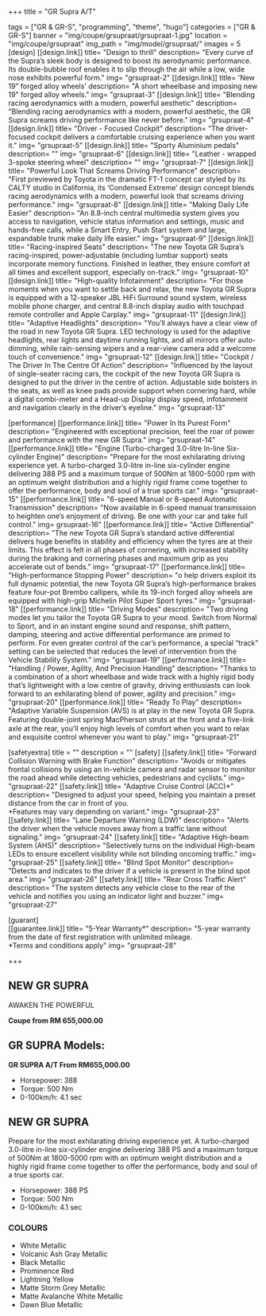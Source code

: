 +++
title = "GR Supra A/T"

tags = ["GR & GR-S", "programming", "theme", "hugo"]
categories = ["GR & GR-S"]
banner = "img/coupe/grsupraat/grsupraat-1.jpg"
location = "img/coupe/grsupraat"
img_path = "img/model/grsupraat/"
images = 5
[design]
   [[design.link]]
     title= "Design to thrill"
     description= "Every curve of the Supra’s sleek body is designed to boost its aerodynamic performance. Its double-bubble roof enables it to slip through the air while a low, wide nose exhibits powerful form."
     img= "grsupraat-2"
   [[design.link]]
     title= 'New 19” forged alloy wheels'
     description= "A short wheelbase and imposing new 19" forged alloy wheels."
     img= "grsupraat-3"
   [[design.link]]
     title= "Blending racing aerodynamics with a modern, powerful aesthetic"
     description= "Blending racing aerodynamics with a modern, powerful aesthetic, the GR Supra screams driving performance like never before."
     img= "grsupraat-4"
   [[design.link]]
     title= "Driver - Focused Cockpit"
     description= "The driver-focused cockpit delivers a comfortable cruising experience when you want it."
     img= "grsupraat-5"
   [[design.link]]
     title= "Sporty Aluminium pedals"
     description= ""
     img= "grsupraat-6"
   [[design.link]]
     title= "Leather - wrapped 3-spoke steering wheel"
     description= ""
     img= "grsupraat-7"
   [[design.link]]
     title= "Powerful Look That Screams Driving Performance"
     description= "First previewed by Toyota in the dramatic FT-1 concept car styled by its CALTY studio in California, its ‘Condensed Extreme’ design concept blends racing aerodynamics with a modern, powerful look that screams driving performance."
     img= "grsupraat-8"
   [[design.link]]
     title= "Making Daily Life Easier"
     description= "An 8.8-inch central multimedia system gives you access to navigation, vehicle status information and settings, music and hands-free calls, while a Smart Entry, Push Start system and large, expandable trunk make daily life easier."
     img= "grsupraat-9"
   [[design.link]]
     title= "Racing-inspired Seats"
     description= "The new Toyota GR Supra’s racing-inspired, power-adjustable (including lumbar support) seats incorporate memory functions. Finished in leather, they ensure comfort at all times and excellent support, especially on-track."
     img= "grsupraat-10"
   [[design.link]]
     title= "High-quality Infotainment"
     description= "For those moments when you want to settle back and relax, the new Toyota GR Supra is equipped with a 12-speaker JBL HiFi Surround sound system, wireless mobile phone charger, and central 8.8-inch display audio with touchpad remote controller and Apple Carplay."
     img= "grsupraat-11"
   [[design.link]]
     title= "Adaptive Headlights"
     description= "You’ll always have a clear view of the road in new Toyota GR Supra. LED technology is used for the adaptive headlights, rear lights and daytime running lights, and all mirrors offer auto-dimming, while rain-sensing wipers and a rear-view camera add a welcome touch of convenience."
     img= "grsupraat-12"
   [[design.link]]
     title= "Cockpit / The Driver In The Centre Of Action"
     description= "Influenced by the layout of single-seater racing cars, the cockpit of the new Toyota GR Supra is designed to put the driver in the centre of action. Adjustable side bolsters in the seats, as well as knee pads provide support when cornering hard, while a digital combi-meter and a Head-up Display display speed, infotainment and navigation clearly in the driver’s eyeline."
     img= "grsupraat-13"

 
[performance]
   [[performance.link]]
     title= "Power In Its Purest Form"
     description= "Engineered with exceptional precision, feel the roar of power and performance with the new GR Supra."
     img= "grsupraat-14"
   [[performance.link]]
     title= "Engine (Turbo-charged 3.0-litre In-line Six-cylinder Engine)"
     description= "Prepare for the most exhilarating driving experience yet. A turbo-charged 3.0-litre in-line six-cylinder engine delivering 388 PS and a maximum torque of 500Nm at 1800-5000 rpm with an optimum weight distribution and a highly rigid frame come together to offer the performance, body and soul of a true sports car."
     img= "grsupraat-15"
   [[performance.link]]
     title= "6-speed Manual or 8-speed Automatic Transmission"
     description= "Now available in 6-speed manual transmission to heighten one’s enjoyment of driving. Be one with your car and take full control."
     img= grsupraat-16"
   [[performance.link]]
     title= "Active Differential"
     description= "The new Toyota GR Supra’s standard active differential delivers huge benefits in stability and efficiency when the tyres are at their limits. This effect is felt in all phases of cornering, with increased stability during the braking and cornering phases and maximum grip as you accelerate out of bends."
     img= "grsupraat-17"
   [[performance.link]]
     title= "High-performance Stopping Power"
     description= "o help drivers exploit its full dynamic potential, the new Toyota GR Supra’s high-performance brakes feature four-pot Brembo callipers, while its 19-inch forged alloy wheels are equipped with high-grip Michelin Pilot Super Sport tyres."
     img= "grsupraat-18"
   [[performance.link]]
     title= "Driving Modes"
     description= "Two driving modes let you tailor the Toyota GR Supra to your mood. Switch from Normal to Sport, and in an instant engine sound and response, shift pattern, damping, steering and active differential performance are primed to perform. For even greater control of the car’s performance, a special “track” setting can be selected that reduces the level of intervention from the Vehicle Stability System."
     img= "grsupraat-19"
   [[performance.link]]
     title= "Handling / Power, Agility, And Precision Handling"
     description= "Thanks to a combination of a short wheelbase and wide track with a highly rigid body that’s lightweight with a low centre of gravity, driving enthusiasts can look forward to an exhilarating blend of power, agility and precision."
     img= "grsupraat-20"
    [[performance.link]]
     title= "Ready To Play"
     description= "Adaptive Variable Suspension (AVS) is at play in the new Toyota GR Supra. Featuring double-joint spring MacPherson struts at the front and a ﬁve-link axle at the rear, you'll enjoy high levels of comfort when you want to relax and exquisite control whenever you want to play."
     img= "grsupraat-21"

[safetyextra]
  title = ""
  description = ""
[safety]
   [[safety.link]]
     title= "Forward Collision Warning with Brake Function"
     description= "Avoids or mitigates frontal collisions by using an in-vehicle camera and radar sensor to monitor the road ahead while detecting vehicles, pedestrians and cyclists."
     img= "grsupraat-22"
   [[safety.link]]
     title= "Adaptive Cruise Control (ACC)*"
     description= "Designed to adjust your speed, helping you maintain a preset distance from the car in front of you.<br>*Features may vary depending on variant."
     img= "grsupraat-23"
   [[safety.link]]
     title= "Lane Departure Warning (LDW)"
     description= "Alerts the driver when the vehicle moves away from a traffic lane without signaling."
     img= "grsupraat-24"
   [[safety.link]]
     title= "Adaptive High-beam System (AHS)"
     description= "Selectively turns on the individual High-beam LEDs to ensure excellent visibility while not blinding oncoming traffic."
     img= "grsupraat-25"
   [[safety.link]]
     title= "Blind Spot Monitor"
     description= "Detects and indicates to the driver if a vehicle is present in the blind spot area."
     img= "grsupraat-26"
   [[safety.link]]
     title= "Rear Cross Traffic Alert"
     description= "The system detects any vehicle close to the rear of the vehicle and notifies you using an indicator light and buzzer."
     img= "grsupraat-27"


[guarant]  
   [[guarantee.link]]
     title= "5-Year Warranty*"
     description= "5-year warranty from the date of first registration with unlimited mileage.<br>*Terms and conditions apply"
     img= "grsupraat-28"


+++
## NEW GR SUPRA

AWAKEN THE POWERFUL

**Coupe from RM 655,000.00**

## GR SUPRA Models:

**GR SUPRA A/T  From RM655,000.00**
- Horsepower: 388
- Torque: 500 Nm
- 0-100km/h: 4.1 sec
 
## NEW GR SUPRA
Prepare for the most exhilarating driving experience yet. A turbo-charged 3.0-litre in-line six-cylinder engine delivering 388 PS and a maximum torque of 500Nm at 1800-5000 rpm with an optimum weight distribution and a highly rigid frame come together to offer the performance, body and soul of a true sports car.

- Horsepower: 388 PS
- Torque: 500 Nm
- 0-100km/h: 4.1 sec


### COLOURS
- White Metallic
- Volcanic Ash Gray Metallic
- Black Metallic
- Prominence Red
- Lightning Yellow
- Matte Storm Grey Metallic
- Matte Avalanche White Metallic
- Dawn Blue Metallic
